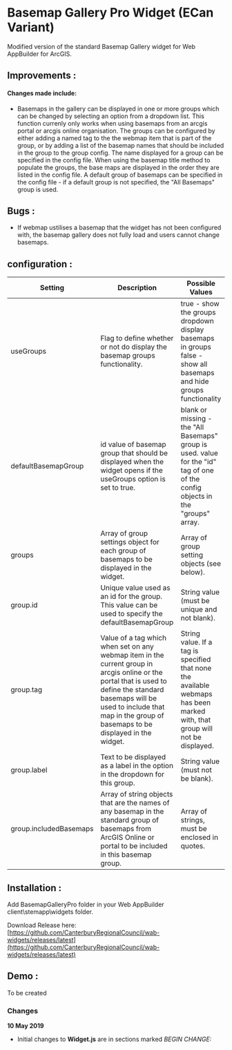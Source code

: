 # Basemap Gallery Pro Widget (ECan Variant)
Modified version of the standard Basemap Gallery widget for Web AppBuilder for ArcGIS.


## Improvements :
#### Changes made include:  

- Basemaps in the gallery can be displayed in one or more groups which can be changed by selecting an option from a dropdown list.  This function currenly only works when using basemaps from an arcgis portal or arcgis online organisation.  The groups can be configured by either adding a named tag to the the webmap item that is part of the group, or by adding a list of the basemap names that should be included in the group to the group config.  The name displayed for a group can be specified in the config file.  When using the basemap title method to populate the groups, the base maps are displayed in the order they are listed in the config file.  A default group of basemaps can be specified in the config file - if a default group is not specified, the "All Basemaps" group is used.  


## Bugs :

- If webmap ustilises a basemap that the widget has not been configured with, the basemap gallery does not fully load and users cannot change basemaps.


## configuration :
| Setting | Description | Possible Values |
|------------------------|----------------------------------------------------------------------------------------------------------------------------------------------------------------------------------------------------------------------------------------------|---------------------------------------------------------------------------------------------------------------------------------|
| useGroups | Flag to define whether or not do display the basemap groups functionality. | true - show the groups dropdown display basemaps in groups false - show all basemaps and hide groups functionality |
| defaultBasemapGroup | id value of basemap group that should be displayed when the widget opens if the useGroups option is set to true.  | blank or missing - the "All Basemaps" group is used. value for the "id" tag of one of the config objects in the "groups" array. |
| groups | Array of group settings object for each group of basemaps to be displayed in the widget. | Array of group setting objects (see below). |
| group.id | Unique value used as an id for the group.  This value can be used to specify the defaultBasemapGroup | String value (must be unique and not blank). |
| group.tag | Value of a tag which when set on any webmap item in the current group in arcgis online or the portal that is used to define the standard basemaps will be used to include that map in the group of basemaps to be displayed in the widget.   | String value.  If a tag is specified that none the available webmaps has been marked with, that group will not be displayed. |
| group.label | Text to be displayed as a label in the option in the dropdown for this group. | String value (must not be blank). |
| group.includedBasemaps | Array of string objects that are the names of any basemap in the standard group of basemaps from ArcGIS Online or portal to be included in this basemap group. | Array of strings, must be enclosed in quotes. |

        
## Installation :
Add BasemapGalleryPro folder in your Web AppBuilder client\stemapp\widgets folder.

Download Release here:  
[https://github.com/CanterburyRegionalCouncil/wab-widgets/releases/latest](https://github.com/CanterburyRegionalCouncil/wab-widgets/releases/latest)

## Demo :
To be created


### Changes

**10 May 2019**  
   
- Initial changes to **Widget.js** are in sections marked *BEGIN CHANGE:*  
